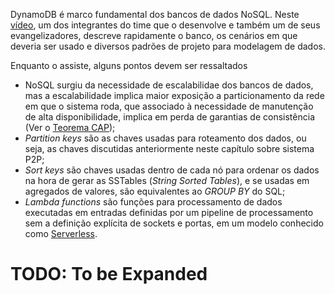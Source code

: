 DynamoDB é marco fundamental dos bancos de dados NoSQL. Neste [vídeo](https://www.youtube.com/watch?v=HaEPXoXVf2k), um dos integrantes do time que o desenvolve e também um de seus evangelizadores, descreve rapidamente o banco, os cenários em que deveria ser usado e diversos padrões de projeto para modelagem de dados.

Enquanto o assiste, alguns pontos devem ser ressaltados

* NoSQL surgiu da necessidade de escalabilidae dos bancos de dados, mas a escalabilidade implica maior exposição a particionamento da rede em que o sistema roda, que associado à necessidade de manutenção de alta disponibilidade, implica em perda de garantias de consistência (Ver o [Teorema CAP](https://en.wikipedia.org/wiki/CAP_theorem));
* *Partition keys* são as chaves usadas para roteamento dos dados, ou seja, as chaves discutidas anteriormente neste capítulo sobre sistema P2P;
* *Sort keys* são chaves usadas dentro de cada nó para ordenar os dados na hora de gerar as SSTables (*String Sorted Tables*), e se usadas em agregados de valores, são equivalentes ao *GROUP BY* do SQL;
* *Lambda functions*  são funções para processamento de dados executadas em entradas definidas por um pipeline de processamento sem a definição explícita de sockets e portas, em um modelo conhecido como [Serverless](https://en.wikipedia.org/wiki/Serverless_computing).





TODO: To be Expanded
====================